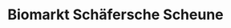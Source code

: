 ---
title: "Biomarkt Schäfersche Scheune"
url: /wolfsburg/biomarkt-schaefersche-scheune/
shop: Supermarkt
---